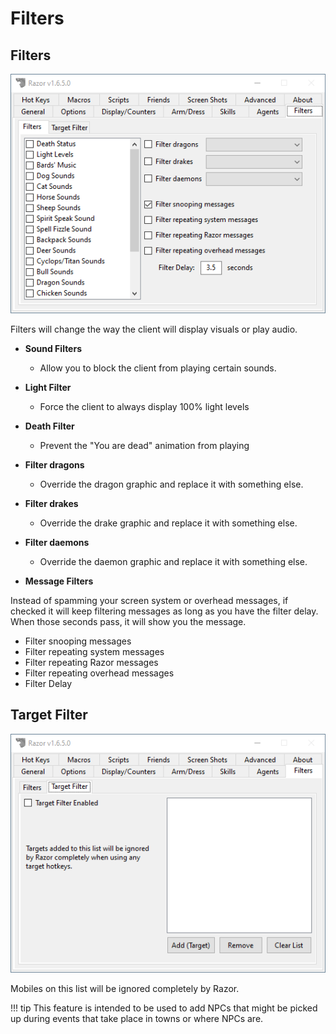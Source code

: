 # Filters

## Filters

![filters](images/filters.png)

Filters will change the way the client will display visuals or play audio.

* **Sound Filters**
    * Allow you to block the client from playing certain sounds.
* **Light Filter**
    * Force the client to always display 100% light levels
* **Death Filter**
    * Prevent the "You are dead" animation from playing
* **Filter dragons**
    * Override the dragon graphic and replace it with something else.
* **Filter drakes**
    * Override the drake graphic and replace it with something else.
* **Filter daemons**
    * Override the daemon graphic and replace it with something else.

* **Message Filters**

Instead of spamming your screen system or overhead messages, if checked it will keep filtering messages as long as you have the filter delay. When those seconds pass, it will show you the message.

* Filter snooping messages
* Filter repeating system messages
* Filter repeating Razor messages
* Filter repeating overhead messages
* Filter Delay

## Target Filter

![targetfilters](images/targetfilters.png)

Mobiles on this list will be ignored completely by Razor.

!!! tip
    This feature is intended to be used to add NPCs that might be picked up during events that take place in towns or where NPCs are.
